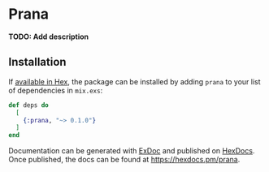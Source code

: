 # Prana

**TODO: Add description**

## Installation

If [available in Hex](https://hex.pm/docs/publish), the package can be installed
by adding `prana` to your list of dependencies in `mix.exs`:

```elixir
def deps do
  [
    {:prana, "~> 0.1.0"}
  ]
end
```

Documentation can be generated with [ExDoc](https://github.com/elixir-lang/ex_doc)
and published on [HexDocs](https://hexdocs.pm). Once published, the docs can
be found at <https://hexdocs.pm/prana>.

